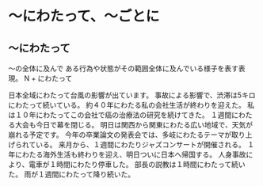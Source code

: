 # 〜にわたって、〜ごとに

## 〜にわたって
〜の全体に及んで ある行為や状態がその範囲全体に及んでいる様子を表す表現。
N + にわたって

日本全域にわたって台風の影響が出ています。
事故による影響で、渋滞は5キロにわたって続いている。
約４０年にわたる私の会社生活が終わりを迎えた。
私は１０年にわたってこの会社で癌の治療法の研究を続けてきた。
１週間にわたる大会も今日で幕を閉じる。
明日は関西から関東にわたる広い地域で、天気が崩れる予定です。
今年の卒業論文の発表会では、多岐にわたるテーマが取り上げられている。
来月から、１週間にわたりジャズコンサートが開催される。
１年にわたる海外生活も終わりを迎え、明日ついに日本へ帰国する。
人身事故により、電車が１時間にわたり停車した。
部長の説教は１時間にわたって続いた。
雨が１週間にわたって降り続いた。